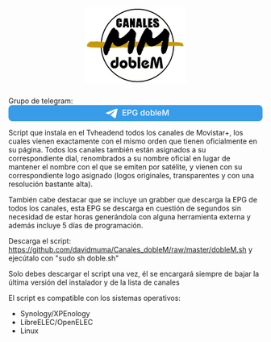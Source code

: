<h1 align="center">
  <img src="https://raw.githubusercontent.com/davidmuma/Canales_dobleM/master/Images/logo_dobleM.png">
</h1>

Grupo de telegram: <a style="display:block;font-size:16px;font-weight:500;text-align:center;border-radius:8px;padding:5px;background:#389ce9;text-decoration:none;color:#fff;" href="https://tttttt.me/EPG_dobleM" target="_blank"><svg style="width:30px;height:20px;vertical-align:middle;margin:0px 5px;" viewBox="0 0 21 18"><g fill="none"><path fill="#ffffff" d="M0.554,7.092 L19.117,0.078 C19.737,-0.156 20.429,0.156 20.663,0.776 C20.745,0.994 20.763,1.23 20.713,1.457 L17.513,16.059 C17.351,16.799 16.62,17.268 15.88,17.105 C15.696,17.065 15.523,16.987 15.37,16.877 L8.997,12.271 C8.614,11.994 8.527,11.458 8.805,11.074 C8.835,11.033 8.869,10.994 8.905,10.958 L15.458,4.661 C15.594,4.53 15.598,4.313 15.467,4.176 C15.354,4.059 15.174,4.037 15.036,4.125 L6.104,9.795 C5.575,10.131 4.922,10.207 4.329,10.002 L0.577,8.704 C0.13,8.55 -0.107,8.061 0.047,7.614 C0.131,7.374 0.316,7.182 0.554,7.092 Z"></path></g></svg>EPG dobleM</a>

Script que instala en el Tvheadend todos los canales de Movistar+, los cuales vienen exactamente con el mismo orden que tienen oficialmente en su página. Todos los canales también están asignados a su correspondiente dial, renombrados a su nombre oficial en lugar de mantener el nombre con el que se emiten por satélite, y vienen con su correspondiente logo asignado (logos originales, transparentes y con una resolución bastante alta).

También cabe destacar que se incluye un grabber que descarga la EPG de todos los canales, esta EPG se descarga en cuestión de segundos sin necesidad de estar horas generándola con alguna herramienta externa y además incluye 5 días de programación.

Descarga el script: https://github.com/davidmuma/Canales_dobleM/raw/master/dobleM.sh y ejecútalo con "sudo sh doble.sh"

Solo debes descargar el script una vez, él se encargará siempre de bajar la última versión del instalador y de la lista de canales

El script es compatible con los sistemas operativos:

- Synology/XPEnology
- LibreELEC/OpenELEC
- Linux
